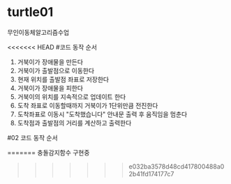 # turtle01
무인이동체알고리즘수업

<<<<<<< HEAD
#코드 동작 순서
1. 거북이가 장애물을 만든다
2. 거북이가 출발점으로 이동한다
3. 현재 위치를 출발점 좌표로 저장한다
4. 거북이가 장애물을 피한다
5. 거북이의 위치를 지속적으로 업데이트 한다
6. 도착 좌표로 이동할때까지 거북이가 1단위만큼 전진한다
7. 도착좌표로 이동시 "도착했습니다" 안내문 출력 후 움직임을 멈춘다
8. 도착점과 출발점의 거리를 계산하고 출력한다

#02 코드 동작 순서

=======
충돌감지함수 구현중
>>>>>>> e032ba3578d48cd417800488a02b41fd174177c7
